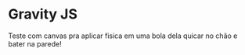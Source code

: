 <h1>Gravity JS</h1>

<p>Teste com canvas pra aplicar fisica  em uma bola dela quicar no chão e bater na parede!</p
